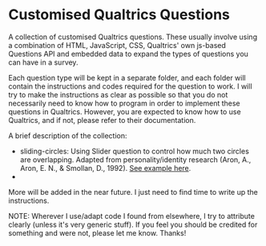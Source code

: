 # Customised Qualtrics Questions
A collection of customised Qualtrics questions. These usually involve using a combination of HTML, JavaScript, CSS, Qualtrics' own js-based Questions API and embedded data to expand the types of questions you can have in a survey.

Each question type will be kept in a separate folder, and each folder will contain the instructions and codes required for the question to work. I will try to make the instructions as clear as possible so that you do not necessarily need to know how to program in order to implement these questions in Qualtrics. However, you are expected to know how to use Qualtrics, and if not, please refer to their documentation.

A brief description of the collection:
- sliding-circles: Using Slider question to control how much two circles are overlapping. Adapted from personality/identity research (Aron, A., Aron, E. N., & Smollan, D., 1992). [See example here](https://curtin.au1.qualtrics.com/jfe/form/SV_6RLAX8fcmr2CNFj?initialSliderValue=0).
- 

More will be added in the near future. I just need to find time to write up the instructions.


NOTE: Wherever I use/adapt code I found from elsewhere, I try to attribute clearly (unless it's very generic stuff). If you feel you should be credited for something and were not, please let me know. Thanks!
